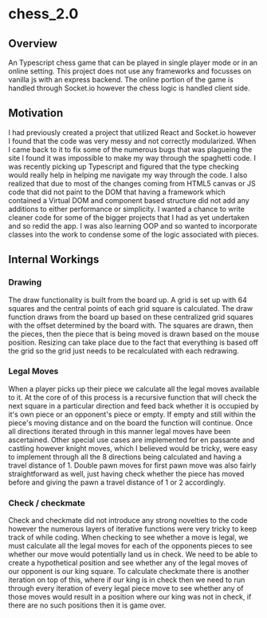 # chess_2.0

## Overview
An Typescript chess game that can be played in single player mode or in an online setting.  This project does not use any frameworks and focusses on vanilla js with an express backend.  The online portion of the game is handled through Socket.io however the chess logic is handled client side.

## Motivation
I had previously created a project that utilized React and Socket.io however I found that the code was very messy and not correctly modularized.  When I came back to it to fix some of the numerous bugs that was plagueing the site I found it was impossible to make my way through the spaghetti code.  I was recently picking up Typescript and figured that the type checking would really help in helping me navigate my way through the code.  I also realized that due to most of the changes coming from HTML5 canvas or JS code that did not paint to the DOM that having a framework which contained a Virtual DOM and component based structure did not add any additions to either performance or simplicity.  I wanted a chance to write cleaner code for some of the bigger projects that I had as yet undertaken and so redid the app.  I was also learning OOP and so wanted to incorporate classes into the work to condense some of the logic associated with pieces.

## Internal Workings
### Drawing
The draw functionality is built from the board up.  A grid is set up with 64 squares and the central points of each grid square is calculated.  The draw function draws from the board up based on these centralized grid squares with the offset determined by the board with.  The squares are drawn, then the pieces, then the piece that is being moved is drawn based on the mouse position.  Resizing can take place due to the fact that everything is based off the grid so the grid just needs to be recalculated with each redrawing.

### Legal Moves
When a player picks up their piece we calculate all the legal moves available to it.  At the core of of this process is a recursive function that will check the next square in a particular direction and feed back whether it is occupied by it's own piece or an opponent's piece or empty.  If empty and still within the piece's moving distance and on the board the function will continue.
Once all directions iterated through in this manner legal moves have been ascertained.  Other special use cases are implemented for en passante and castling however knight moves, which I believed would be tricky, were easy to implement through all the 8 directions being calculated and having a travel distance of 1.  Double pawn moves for first pawn move was also fairly straightforward as well, just having check whether the piece has moved before and giving the pawn a travel distance of 1 or 2 accordingly.

### Check / checkmate
Check and checkmate did not introduce any strong novelties to the code however the numerous layers of iterative functions were very tricky to keep track of while coding.  When checking to see whether a move is legal, we must calculate all the legal moves for each of the opponents pieces to see whether our move would potentially land us in check.  We need to be able to create a hypothetical position and see whether any of the legal moves of our opponent is our king square.  To calculate checkmate there is another iteration on top of this, where if our king is in check then we need to run through every iteration of every legal piece move to see whether any of those moves would result in a position where our king was not in check, if there are no such positions then it is game over.







